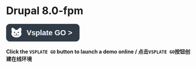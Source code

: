# Drupal 8.0-fpm

<a href="https://www.vsplate.com/?docker-compose=https://github.com/vsplate/dcenvs/drupal/8.0-fpm"><img alt="VSPLATE GO" src="https://raw.githubusercontent.com/vsplate/images/master/vsgo_btn.png" width="200px"></a>

**Click the `VSPLATE GO` button to launch a demo online / 点击`VSPLATE GO`按钮创建在线环境**